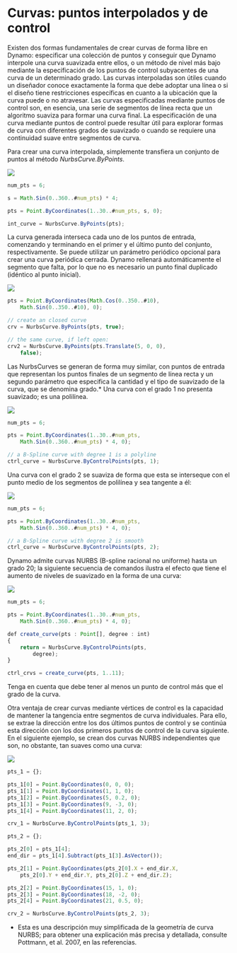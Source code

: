 # Curvas: puntos interpolados y de control

Existen dos formas fundamentales de crear curvas de forma libre en Dynamo: especificar una colección de puntos y conseguir que Dynamo interpole una curva suavizada entre ellos, o un método de nivel más bajo mediante la especificación de los puntos de control subyacentes de una curva de un determinado grado. Las curvas interpoladas son útiles cuando un diseñador conoce exactamente la forma que debe adoptar una línea o si el diseño tiene restricciones específicas en cuanto a la ubicación que la curva puede o no atravesar. Las curvas especificadas mediante puntos de control son, en esencia, una serie de segmentos de línea recta que un algoritmo suaviza para formar una curva final. La especificación de una curva mediante puntos de control puede resultar útil para explorar formas de curva con diferentes grados de suavizado o cuando se requiere una continuidad suave entre segmentos de curva.

Para crear una curva interpolada, simplemente transfiera un conjunto de puntos al método *NurbsCurve.ByPoints*.

![](images/12-4/Curves_01.png)

```js
num_pts = 6;

s = Math.Sin(0..360..#num_pts) * 4;

pts = Point.ByCoordinates(1..30..#num_pts, s, 0);

int_curve = NurbsCurve.ByPoints(pts);
```

La curva generada interseca cada uno de los puntos de entrada, comenzando y terminando en el primer y el último punto del conjunto, respectivamente. Se puede utilizar un parámetro periódico opcional para crear una curva periódica cerrada. Dynamo rellenará automáticamente el segmento que falta, por lo que no es necesario un punto final duplicado (idéntico al punto inicial).

![](images/12-4/Curves_02.png)

```js
pts = Point.ByCoordinates(Math.Cos(0..350..#10),
    Math.Sin(0..350..#10), 0);

// create an closed curve
crv = NurbsCurve.ByPoints(pts, true);

// the same curve, if left open:
crv2 = NurbsCurve.ByPoints(pts.Translate(5, 0, 0),
    false);
```

Las NurbsCurves se generan de forma muy similar, con puntos de entrada que representan los puntos finales de un segmento de línea recta y un segundo parámetro que especifica la cantidad y el tipo de suavizado de la curva, que se denomina grado.* Una curva con el grado 1 no presenta suavizado; es una polilínea.

![](images/12-4/Curves_03.png)

```js
num_pts = 6;

pts = Point.ByCoordinates(1..30..#num_pts,
    Math.Sin(0..360..#num_pts) * 4, 0);

// a B-Spline curve with degree 1 is a polyline
ctrl_curve = NurbsCurve.ByControlPoints(pts, 1);
```

Una curva con el grado 2 se suaviza de forma que esta se interseque con el punto medio de los segmentos de polilínea y sea tangente a él:

![](images/12-4/Curves_04.png)

```js
num_pts = 6;

pts = Point.ByCoordinates(1..30..#num_pts,
    Math.Sin(0..360..#num_pts) * 4, 0);

// a B-Spline curve with degree 2 is smooth
ctrl_curve = NurbsCurve.ByControlPoints(pts, 2);
```

Dynamo admite curvas NURBS (B-spline racional no uniforme) hasta un grado 20; la siguiente secuencia de comandos ilustra el efecto que tiene el aumento de niveles de suavizado en la forma de una curva:

![](images/12-4/Curves_05.png)

```js
num_pts = 6;

pts = Point.ByCoordinates(1..30..#num_pts,
    Math.Sin(0..360..#num_pts) * 4, 0);

def create_curve(pts : Point[], degree : int) 
{
	return = NurbsCurve.ByControlPoints(pts,
        degree);
}

ctrl_crvs = create_curve(pts, 1..11);
```

Tenga en cuenta que debe tener al menos un punto de control más que el grado de la curva.

Otra ventaja de crear curvas mediante vértices de control es la capacidad de mantener la tangencia entre segmentos de curva individuales. Para ello, se extrae la dirección entre los dos últimos puntos de control y se continúa esta dirección con los dos primeros puntos de control de la curva siguiente. En el siguiente ejemplo, se crean dos curvas NURBS independientes que son, no obstante, tan suaves como una curva:

![](images/12-4/Curves_06.png)

```js
pts_1 = {};

pts_1[0] = Point.ByCoordinates(0, 0, 0);
pts_1[1] = Point.ByCoordinates(1, 1, 0);
pts_1[2] = Point.ByCoordinates(5, 0.2, 0);
pts_1[3] = Point.ByCoordinates(9, -3, 0);
pts_1[4] = Point.ByCoordinates(11, 2, 0);

crv_1 = NurbsCurve.ByControlPoints(pts_1, 3);

pts_2 = {};

pts_2[0] = pts_1[4];
end_dir = pts_1[4].Subtract(pts_1[3].AsVector());

pts_2[1] = Point.ByCoordinates(pts_2[0].X + end_dir.X,
    pts_2[0].Y + end_dir.Y, pts_2[0].Z + end_dir.Z);

pts_2[2] = Point.ByCoordinates(15, 1, 0);
pts_2[3] = Point.ByCoordinates(18, -2, 0);
pts_2[4] = Point.ByCoordinates(21, 0.5, 0);

crv_2 = NurbsCurve.ByControlPoints(pts_2, 3);
```

* Esta es una descripción muy simplificada de la geometría de curva NURBS; para obtener una explicación más precisa y detallada, consulte Pottmann, et al. 2007, en las referencias.

